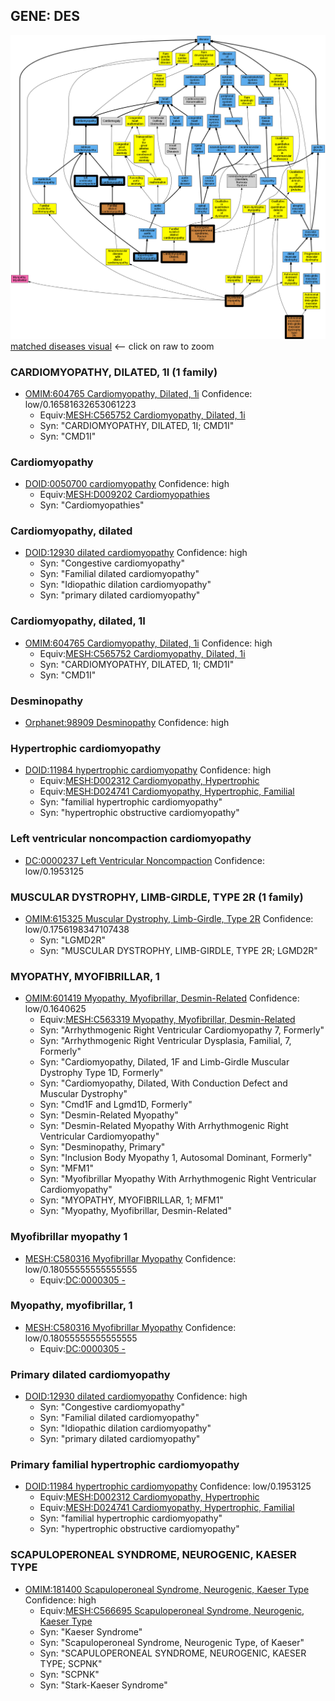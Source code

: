 
## GENE: DES

![image](DES.png)
[matched diseases visual](DES.png)  <-- click on raw to zoom


### CARDIOMYOPATHY, DILATED, 1I (1 family)
 * [OMIM:604765 Cardiomyopathy, Dilated, 1i](http://beta.monarchinitiative.org/disease/OMIM:604765) Confidence: low/0.16581632653061223
    * Equiv:[MESH:C565752 Cardiomyopathy, Dilated, 1i](http://beta.monarchinitiative.org/disease/MESH:C565752)
    * Syn: "CARDIOMYOPATHY, DILATED, 1I; CMD1I"
    * Syn: "CMD1I"

### Cardiomyopathy
 * [DOID:0050700 cardiomyopathy](http://beta.monarchinitiative.org/disease/DOID:0050700) Confidence: high
    * Equiv:[MESH:D009202 Cardiomyopathies](http://beta.monarchinitiative.org/disease/MESH:D009202)
    * Syn: "Cardiomyopathies"

### Cardiomyopathy, dilated
 * [DOID:12930 dilated cardiomyopathy](http://beta.monarchinitiative.org/disease/DOID:12930) Confidence: high
    * Syn: "Congestive cardiomyopathy"
    * Syn: "Familial dilated cardiomyopathy"
    * Syn: "Idiopathic dilation cardiomyopathy"
    * Syn: "primary dilated cardiomyopathy"

### Cardiomyopathy, dilated, 1I
 * [OMIM:604765 Cardiomyopathy, Dilated, 1i](http://beta.monarchinitiative.org/disease/OMIM:604765) Confidence: high
    * Equiv:[MESH:C565752 Cardiomyopathy, Dilated, 1i](http://beta.monarchinitiative.org/disease/MESH:C565752)
    * Syn: "CARDIOMYOPATHY, DILATED, 1I; CMD1I"
    * Syn: "CMD1I"

### Desminopathy
 * [Orphanet:98909 Desminopathy](http://beta.monarchinitiative.org/disease/Orphanet:98909) Confidence: high

### Hypertrophic cardiomyopathy
 * [DOID:11984 hypertrophic cardiomyopathy](http://beta.monarchinitiative.org/disease/DOID:11984) Confidence: high
    * Equiv:[MESH:D002312 Cardiomyopathy, Hypertrophic](http://beta.monarchinitiative.org/disease/MESH:D002312)
    * Equiv:[MESH:D024741 Cardiomyopathy, Hypertrophic, Familial](http://beta.monarchinitiative.org/disease/MESH:D024741)
    * Syn: "familial hypertrophic cardiomyopathy"
    * Syn: "hypertrophic obstructive cardiomyopathy"

### Left ventricular noncompaction cardiomyopathy
 * [DC:0000237 Left Ventricular Noncompaction](http://beta.monarchinitiative.org/disease/DC:0000237) Confidence: low/0.1953125

### MUSCULAR DYSTROPHY, LIMB-GIRDLE, TYPE 2R (1 family)
 * [OMIM:615325 Muscular Dystrophy, Limb-Girdle, Type 2R](http://beta.monarchinitiative.org/disease/OMIM:615325) Confidence: low/0.1756198347107438
    * Syn: "LGMD2R"
    * Syn: "MUSCULAR DYSTROPHY, LIMB-GIRDLE, TYPE 2R; LGMD2R"

### MYOPATHY, MYOFIBRILLAR, 1
 * [OMIM:601419 Myopathy, Myofibrillar, Desmin-Related](http://beta.monarchinitiative.org/disease/OMIM:601419) Confidence: low/0.1640625
    * Equiv:[MESH:C563319 Myopathy, Myofibrillar, Desmin-Related](http://beta.monarchinitiative.org/disease/MESH:C563319)
    * Syn: "Arrhythmogenic Right Ventricular Cardiomyopathy 7, Formerly"
    * Syn: "Arrhythmogenic Right Ventricular Dysplasia, Familial, 7, Formerly"
    * Syn: "Cardiomyopathy, Dilated, 1F and Limb-Girdle Muscular Dystrophy Type 1D, Formerly"
    * Syn: "Cardiomyopathy, Dilated, With Conduction Defect and Muscular Dystrophy"
    * Syn: "Cmd1F and Lgmd1D, Formerly"
    * Syn: "Desmin-Related Myopathy"
    * Syn: "Desmin-Related Myopathy With Arrhythmogenic Right Ventricular Cardiomyopathy"
    * Syn: "Desminopathy, Primary"
    * Syn: "Inclusion Body Myopathy 1, Autosomal Dominant, Formerly"
    * Syn: "MFM1"
    * Syn: "Myofibrillar Myopathy With Arrhythmogenic Right Ventricular Cardiomyopathy"
    * Syn: "MYOPATHY, MYOFIBRILLAR, 1; MFM1"
    * Syn: "Myopathy, Myofibrillar, Desmin-Related"

### Myofibrillar myopathy 1
 * [MESH:C580316 Myofibrillar Myopathy](http://beta.monarchinitiative.org/disease/MESH:C580316) Confidence: low/0.18055555555555555
    * Equiv:[DC:0000305 -](http://beta.monarchinitiative.org/disease/DC:0000305)

### Myopathy, myofibrillar, 1
 * [MESH:C580316 Myofibrillar Myopathy](http://beta.monarchinitiative.org/disease/MESH:C580316) Confidence: low/0.18055555555555555
    * Equiv:[DC:0000305 -](http://beta.monarchinitiative.org/disease/DC:0000305)

### Primary dilated cardiomyopathy
 * [DOID:12930 dilated cardiomyopathy](http://beta.monarchinitiative.org/disease/DOID:12930) Confidence: high
    * Syn: "Congestive cardiomyopathy"
    * Syn: "Familial dilated cardiomyopathy"
    * Syn: "Idiopathic dilation cardiomyopathy"
    * Syn: "primary dilated cardiomyopathy"

### Primary familial hypertrophic cardiomyopathy
 * [DOID:11984 hypertrophic cardiomyopathy](http://beta.monarchinitiative.org/disease/DOID:11984) Confidence: low/0.1953125
    * Equiv:[MESH:D002312 Cardiomyopathy, Hypertrophic](http://beta.monarchinitiative.org/disease/MESH:D002312)
    * Equiv:[MESH:D024741 Cardiomyopathy, Hypertrophic, Familial](http://beta.monarchinitiative.org/disease/MESH:D024741)
    * Syn: "familial hypertrophic cardiomyopathy"
    * Syn: "hypertrophic obstructive cardiomyopathy"

### SCAPULOPERONEAL SYNDROME, NEUROGENIC, KAESER TYPE
 * [OMIM:181400 Scapuloperoneal Syndrome, Neurogenic, Kaeser Type](http://beta.monarchinitiative.org/disease/OMIM:181400) Confidence: high
    * Equiv:[MESH:C566695 Scapuloperoneal Syndrome, Neurogenic, Kaeser Type](http://beta.monarchinitiative.org/disease/MESH:C566695)
    * Syn: "Kaeser Syndrome"
    * Syn: "Scapuloperoneal Syndrome, Neurogenic Type, of Kaeser"
    * Syn: "SCAPULOPERONEAL SYNDROME, NEUROGENIC, KAESER TYPE; SCPNK"
    * Syn: "SCPNK"
    * Syn: "Stark-Kaeser Syndrome"
